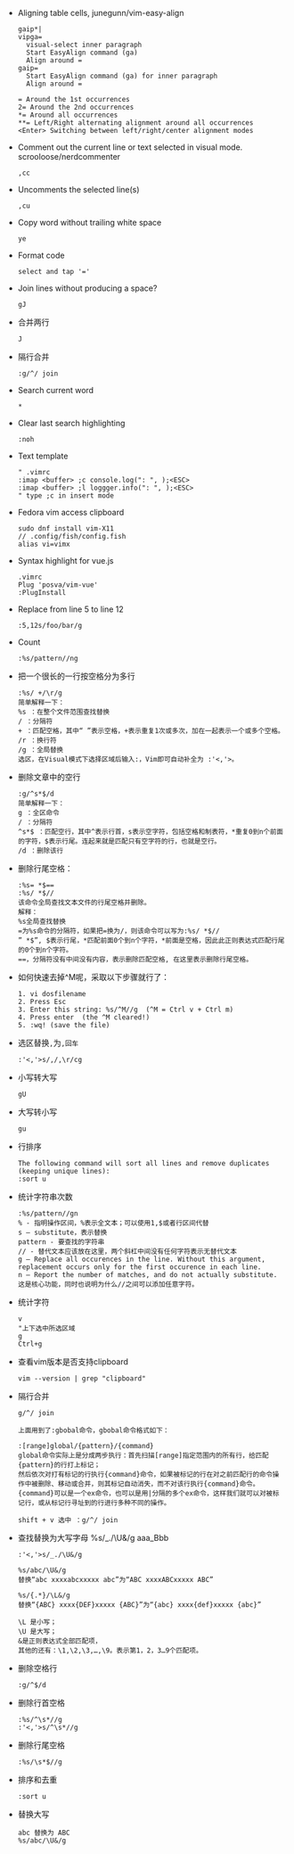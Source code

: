 - Aligning table cells, junegunn/vim-easy-align

      gaip*|
      vipga=
        visual-select inner paragraph
        Start EasyAlign command (ga)
        Align around =
      gaip=
        Start EasyAlign command (ga) for inner paragraph
        Align around =

      = Around the 1st occurrences
      2= Around the 2nd occurrences
      *= Around all occurrences
      **= Left/Right alternating alignment around all occurrences
      <Enter> Switching between left/right/center alignment modes


- Comment out the current line or text selected in visual mode. scrooloose/nerdcommenter

      ,cc

- Uncomments the selected line(s)

      ,cu

- Copy word without trailing white space

      ye

- Format code

      select and tap '='

- Join lines without producing a space?

      gJ

- 合并两行

      J

- 隔行合并

      :g/^/ join

- Search current word

      *

- Clear last search highlighting

      :noh

- Text template

      " .vimrc
      :imap <buffer> ;c console.log(": ", );<ESC>
      :imap <buffer> ;l loggger.info(": ", );<ESC>
      " type ;c in insert mode

- Fedora vim access clipboard

      sudo dnf install vim-X11
      // .config/fish/config.fish
      alias vi=vimx

- Syntax highlight for vue.js

      .vimrc
      Plug 'posva/vim-vue'
      :PlugInstall

- Replace from line 5 to line 12

      :5,12s/foo/bar/g

- Count

      :%s/pattern//ng

- 把一个很长的一行按空格分为多行

      :%s/ +/\r/g
      简单解释一下：
      %s ：在整个文件范围查找替换
      / ：分隔符
      + ：匹配空格，其中“ ”表示空格，+表示重复1次或多次，加在一起表示一个或多个空格。
      /r ：换行符
      /g ：全局替换
      选区，在Visual模式下选择区域后输入:，Vim即可自动补全为 :'<,'>。

- 删除文章中的空行

      :g/^s*$/d
      简单解释一下：
      g ：全区命令
      / ：分隔符
      ^s*$ ：匹配空行，其中^表示行首，s表示空字符，包括空格和制表符，*重复0到n个前面的字符，$表示行尾。连起来就是匹配只有空字符的行，也就是空行。
      /d ：删除该行

- 删除行尾空格：

      :%s= *$==
      :%s/ *$//
      该命令全局查找文本文件的行尾空格并删除。
      解释：
      %s全局查找替换
      =为%s命令的分隔符，如果把=换为/，则该命令可以写为:%s/ *$//
      ” *$”, $表示行尾，*匹配前面0个到n个字符，*前面是空格，因此此正则表达式匹配行尾的0个到n个字符。
      ==，分隔符没有中间没有内容，表示删除匹配空格, 在这里表示删除行尾空格。

- 如何快速去掉^M呢，采取以下步骤就行了：

      1. vi dosfilename
      2. Press Esc
      3. Enter this string: %s/^M//g  (^M = Ctrl v + Ctrl m)
      4. Press enter  (the ^M cleared!)
      5. :wq! (save the file)

- 选区替换`,`为`,回车`

      :'<,'>s/,/,\r/cg

- 小写转大写

      gU

- 大写转小写

      gu

- 行排序

      The following command will sort all lines and remove duplicates (keeping unique lines):
      :sort u

- 统计字符串次数

      :%s/pattern//gn
      % - 指明操作区间，%表示全文本；可以使用1,$或者行区间代替
      s – substitute，表示替换
      pattern - 要查找的字符串
      // - 替代文本应该放在这里，两个斜杠中间没有任何字符表示无替代文本
      g – Replace all occurences in the line. Without this argument, replacement occurs only for the first occurence in each line.
      n – Report the number of matches, and do not actually substitute. 这是核心功能，同时也说明为什么//之间可以添加任意字符。

- 统计字符

      v
      "上下选中所选区域
      g
      Ctrl+g

- 查看vim版本是否支持clipboard

      vim --version | grep "clipboard"

- 隔行合并

      g/^/ join

      上面用到了:gbobal命令，gbobal命令格式如下：

      :[range]global/{pattern}/{command}
      global命令实际上是分成两步执行：首先扫描[range]指定范围内的所有行，给匹配{pattern}的行打上标记；
      然后依次对打有标记的行执行{command}命令，如果被标记的行在对之前匹配行的命令操作中被删除、移动或合并，则其标记自动消失，而不对该行执行{command}命令。
      {command}可以是一个ex命令，也可以是用|分隔的多个ex命令，这样我们就可以对被标记行，或从标记行寻址到的行进行多种不同的操作。

      shift + v 选中 ：g/^/ join

- 查找替换为大写字母
      %s/_./\U&/g
      aaa_Bbb

      :'<,'>s/_./\U&/g

      %s/abc/\U&/g
      替换“abc xxxxabcxxxxx abc”为“ABC xxxxABCxxxxx ABC”

      %s/{.*}/\L&/g
      替换“{ABC} xxxx{DEF}xxxxx {ABC}”为“{abc} xxxx{def}xxxxx {abc}”

      \L 是小写；
      \U 是大写；
      &是正则表达式全部匹配项，
      其他的还有：\1,\2,\3,…,\9。表示第1，2，3…9个匹配项。

- 删除空格行

      :g/^$/d

- 删除行首空格

      :%s/^\s*//g
      :'<,'>s/^\s*//g

- 删除行尾空格

      :%s/\s*$//g

- 排序和去重

      :sort u

- 替换大写

      abc 替换为 ABC
      %s/abc/\U&/g
